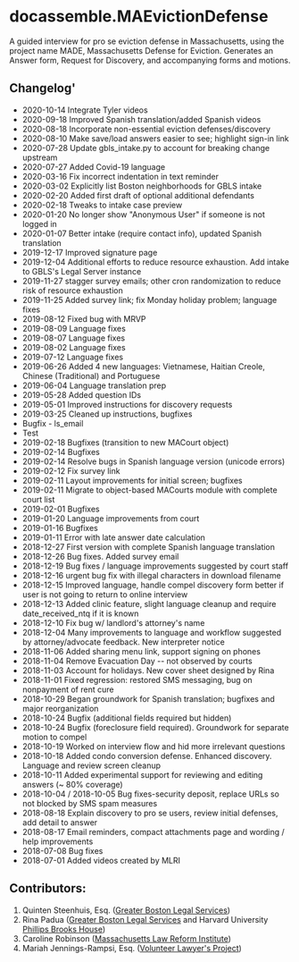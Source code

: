 # docassemble.MAEvictionDefense

A guided interview for pro se eviction defense in Massachusetts, using the project
name MADE, Massachusetts Defense for Eviction. Generates an Answer form, 
Request for Discovery, and accompanying forms and motions.

## Changelog'

* 2020-10-14 Integrate Tyler videos
* 2020-09-18 Improved Spanish translation/added Spanish videos
* 2020-08-18 Incorporate non-essential eviction defenses/discovery
* 2020-08-10 Make save/load answers easier to see; highlight sign-in link
* 2020-07-28 Update gbls_intake.py to account for breaking change upstream
* 2020-07-27 Added Covid-19 language
* 2020-03-16 Fix incorrect indentation in text reminder
* 2020-03-02 Explicitly list Boston neighborhoods for GBLS intake
* 2020-02-20 Added first draft of optional additional defendants
* 2020-02-18 Tweaks to intake case preview
* 2020-01-20 No longer show "Anonymous User" if someone is not logged in
* 2020-01-07 Better intake (require contact info), updated Spanish translation
* 2019-12-17 Improved signature page
* 2019-12-04 Additional efforts to reduce resource exhaustion. Add intake to GBLS's Legal Server instance
* 2019-11-27 stagger survey emails; other cron randomization to reduce risk of resource exhaustion
* 2019-11-25 Added survey link; fix Monday holiday problem; language fixes
* 2019-08-12 Fixed bug with MRVP
* 2019-08-09 Language fixes
* 2019-08-07 Language fixes
* 2019-08-02 Language fixes
* 2019-07-12 Language fixes
* 2019-06-26 Added 4 new languages: Vietnamese, Haitian Creole, Chinese (Traditional) and Portuguese
* 2019-06-04 Language translation prep
* 2019-05-28 Added question IDs
* 2019-05-01 Improved instructions for discovery requests
* 2019-03-25 Cleaned up instructions, bugfixes
* Bugfix - ls_email
* Test
* 2019-02-18 Bugfixes (transition to new MACourt object)
* 2019-02-14 Bugfixes
* 2019-02-14 Resolve bugs in Spanish language version (unicode errors)
* 2019-02-12 Fix survey link
* 2019-02-11 Layout improvements for initial screen; bugfixes  
* 2019-02-11 Migrate to object-based MACourts module with complete court list
* 2019-02-01 Bugfixes
* 2019-01-20 Language improvements from court
* 2019-01-16 Bugfixes
* 2019-01-11 Error with late answer date calculation
* 2018-12-27 First version with complete Spanish language translation
* 2018-12-26 Bug fixes. Added survey email
* 2018-12-19 Bug fixes / language improvements suggested by court staff
* 2018-12-16 urgent bug fix with illegal characters in download filename
* 2018-12-15 Improved language, handle compel discovery form better if user is not going to return to online interview
* 2018-12-13 Added clinic feature, slight language cleanup and require date_received_ntq if it is known
* 2018-12-10 Fix bug w/ landlord's attorney's name
* 2018-12-04 Many improvements to language and workflow suggested by attorney/advocate feedback. New interpreter notice
* 2018-11-06 Added sharing menu link, support signing on phones
* 2018-11-04 Remove Evacuation Day -- not observed by courts
* 2018-11-03 Account for holidays. New cover sheet designed by Rina
* 2018-11-01 Fixed regression: restored SMS messaging, bug on nonpayment of rent cure
* 2018-10-29 Began groundwork for Spanish translation; bugfixes and major reorganization
* 2018-10-24 Bugfix (additional fields required but hidden)
* 2018-10-24 Bugfix (foreclosure field required). Groundwork for separate motion to compel
* 2018-10-19 Worked on interview flow and hid more irrelevant questions
* 2018-10-18 Added condo conversion defense. Enhanced discovery. Language and review screen cleanup
* 2018-10-11 Added experimental support for reviewing and editing answers (~ 80% coverage)
* 2018-10-04 / 2018-10-05 Bug fixes-security deposit, replace URLs so not blocked by SMS spam measures
* 2018-08-18 Explain discovery to pro se users, review initial defenses, add detail to answer
* 2018-08-17 Email reminders, compact attachments page and wording / help improvements
* 2018-07-08 Bug fixes
* 2018-07-01 Added videos created by MLRI

## Contributors:
    
1. Quinten Steenhuis, Esq. ([Greater Boston Legal Services](https://www.gbls.org))
1. Rina Padua ([Greater Boston Legal Services](https://www.gbls.org) and Harvard University [Phillips Brooks House](http://pbha.org/))
1. Caroline Robinson ([Massachusetts Law Reform Institute](http://www.mlri.org))
1. Mariah Jennings-Rampsi, Esq. ([Volunteer Lawyer's Project](https://www.vlpnet.org/))
